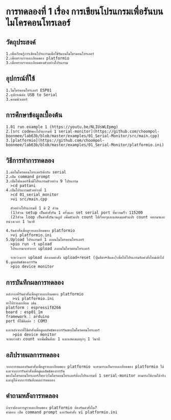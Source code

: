 # การทดลองที่ 1 เรื่อง การเขียนโปรแกรมเพื่อรันบนไมโครคอนโทรเลอร์
## วัตถุประสงค์
    1.เพื่อเรียนรู้การเขียนโปรแกรมเพื่อใช้รันบนไมโครคอนโทรเลอร์
    2.เพื่อทราบรายละเอียดของ platformio
    3.เพื่อทราบรายละเอียดของตัวอย่างโปรแกรม
## อุปกรณ์ที่ใช้
    1.ไมโครคอนโทรเลอร์ ESP01
    2.อุปกรณ์ต่อ USB to Serial
    3.คอมพิวเตอร์
## การศึกษาข้อมูลเบื้องต้น
    1.01 run example 1 (https://youtu.be/NLIUsWLEpmg)
    2.[src codeของโปรแกรมที่ 1 serial-monitor](https://github.com/choompol-boonmee/lab63b/blob/master/examples/01_Serial-Monitor/src/main.cpp)
    3.[platformio](https://github.com/choompol-boonmee/lab63b/blob/master/examples/01_Serial-Monitor/platformio.ini)
## วิธีการทำการทดลอง
    1.ต่อไมโครคอนโทรเลอร์เข้ากับ serial
    2.เปิด command prompt
    3.เปิดโฟลเดอร์ซึ่งมีโปรแกรมตัวอย่าง 9 โปรแกรม
      >cd pattani
    4.เปิดโปรแกรมตัวอย่างที่ 1 
      >cd 01_serial_monitor
      >vi src/main.cpp

      ตัวอย่างโปรแกรมที่ 1 มี 2 ส่วน
      (1)ส่วน setup เป็นคำสั่งรัน 1 ครั้งและ set serial port ที่ความเร็ว 115200
      (2)ส่วน loop เป็นคำสั่งรันวนลูป เพิ่มตัวแปร count ไปเรื่อยๆและแสดงผลตัวแปร count ออกมาและหน่วงเวลา 1 วินาที
      
    4.รันคำสั่งเพื่อดูรายละเอียดของ platformio
      >vi platformio.ini
    5.Upload โปรแกรมที่ 1 ลงบนไมโครคอนโทรเลอร์
      >pio run -t upload
      โปรแกรมจะทำการ upload ลงบนไมโครคอนโทรเลอร์ 
      
      ระหว่างการ upload ต้องกดคำสั่ง upload+reset (ปุ่มสีดำ+สีแดง)เพื่อให้โปรแกรมรับคำสั่งใหม่เข้าไป
    6.ดูผลลัพธ์ของการรัน
      >pio device monitor
## การบันทึกผลการทดลอง
    หลังจากที่รันคำสั่งเพื่อดูรายละเอียดของ platformio
       >vi platformio.ini
    ทำให้รายละเอียด เช่น 
    platform : espressif8266
    board : esp01_1m
    framework : arduino
    port ที่ใช้ติดต่อ : COM3
   
    และหลังจากที่ใช้คำสั่งเพื่อดูผลลัพธ์ของการรันของไมโครคอนโทรเลอร์
       >pio device monitor
    จะพบว่าตัว count จะเพิ่มขึ้นทีละ 1 และแสดงผลทุกๆ 1 วินาที
   
## อภิปรายผลการทดลอง
    จากการทดลองรันคำสั่งเพื่อดูรายละเอียดของ platformio จะสามารถเก็นรายละเอียดของ platformio ได้และจากการรันคำสั่งเพื่อดูผลลัพธ์ของการรัน
    ของไมโครคอนโทรเลอร์ก็พบว่าไมโครคอนโทรเลอร์ที่ลงโปรแกรมที่ 1 serial-monitor สามารถใช้งานได้จริงและดูได้จากการบันทึกผลการทดลอง
## คำถามหลังการทดลอง
    ถ้าเราต้องการดูรายละเอียดของ platformio ต้องรันคำสั่งใด?
    คำตอบ เปิด command prompt และรันคำสั่ง vi platformio.ini
